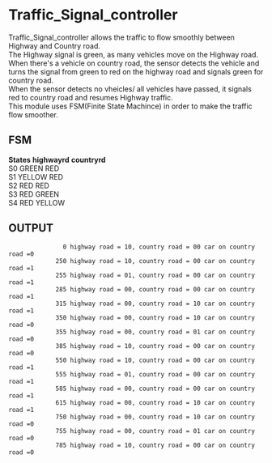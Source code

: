 # Traffic_Signal_controller
 Traffic_Signal_controller allows the traffic to flow smoothly between Highway and Country road.<br/>
 The Highway signal is green, as many vehicles move on the Highway road. When there's a vehicle on country road, the sensor detects the vehicle and turns the signal from green to red on the highway road and signals green for country road.<br/>
When the sensor detects no vheicles/ all vehicles have passed, it signals red to country road and resumes Highway traffic.<br/>
This module uses FSM(Finite State Machince) in order to make the traffic flow smoother.<br/>
## FSM
**States**         **highwayrd**   **countryrd** <br/>
S0             GREEN       RED<br/>
S1             YELLOW      RED<br/>
S2             RED         RED<br/>
S3             RED         GREEN<br/>
S4             RED         YELLOW<br/>

## OUTPUT
                   0 highway road = 10, country road = 00 car on country road =0
                 250 highway road = 10, country road = 00 car on country road =1
                 255 highway road = 01, country road = 00 car on country road =1
                 285 highway road = 00, country road = 00 car on country road =1
                 315 highway road = 00, country road = 10 car on country road =1
                 350 highway road = 00, country road = 10 car on country road =0
                 355 highway road = 00, country road = 01 car on country road =0
                 385 highway road = 10, country road = 00 car on country road =0
                 550 highway road = 10, country road = 00 car on country road =1
                 555 highway road = 01, country road = 00 car on country road =1
                 585 highway road = 00, country road = 00 car on country road =1
                 615 highway road = 00, country road = 10 car on country road =1
                 750 highway road = 00, country road = 10 car on country road =0
                 755 highway road = 00, country road = 01 car on country road =0
                 785 highway road = 10, country road = 00 car on country road =0
